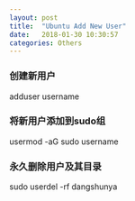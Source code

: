 ```yaml
---
layout: post
title:  "Ubuntu Add New User"
date:   2018-01-30 10:30:57
categories: Others
---
```


### 创建新用户
adduser username

### 将新用户添加到sudo组
usermod -aG sudo username


### 永久删除用户及其目录
sudo userdel -rf dangshunya
